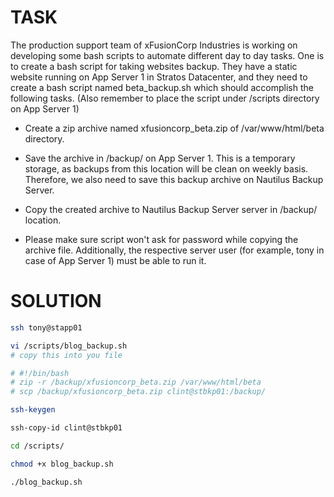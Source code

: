 # TASK

The production support team of xFusionCorp Industries is working on developing some bash scripts to automate different day to day tasks. One is to create a bash script for taking websites backup. They have a static website running on App Server 1 in Stratos Datacenter, and they need to create a bash script named beta_backup.sh which should accomplish the following tasks. (Also remember to place the script under /scripts directory on App Server 1)

- Create a zip archive named xfusioncorp_beta.zip of /var/www/html/beta directory.

- Save the archive in /backup/ on App Server 1. This is a temporary storage, as backups from this location will be clean on weekly basis. Therefore, we also need to save this backup archive on Nautilus Backup Server.

- Copy the created archive to Nautilus Backup Server server in /backup/ location.

- Please make sure script won't ask for password while copying the archive file. Additionally, the respective server user (for example, tony in case of App Server 1) must be able to run it.

# SOLUTION

```bash
ssh tony@stapp01

vi /scripts/blog_backup.sh
# copy this into you file

# #!/bin/bash
# zip -r /backup/xfusioncorp_beta.zip /var/www/html/beta
# scp /backup/xfusioncorp_beta.zip clint@stbkp01:/backup/

ssh-keygen

ssh-copy-id clint@stbkp01

cd /scripts/

chmod +x blog_backup.sh

./blog_backup.sh
```
